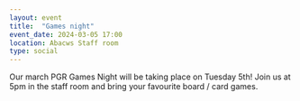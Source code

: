 ```yaml
---
layout: event
title:  "Games night"
event_date: 2024-03-05 17:00
location: Abacws Staff room
type: social
---
```


Our march PGR Games Night will be taking place on Tuesday 5th! Join us at 5pm in the staff room and bring your favourite board / card games.
